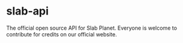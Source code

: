 # slab-api
The official open source API for Slab Planet. Everyone is welcome to contribute for credits on our official website.

